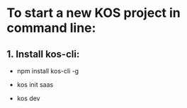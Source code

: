 # To start a new KOS project in command line:

## 1. Install kos-cli:

* npm install kos-cli -g

* kos init saas

* kos dev

